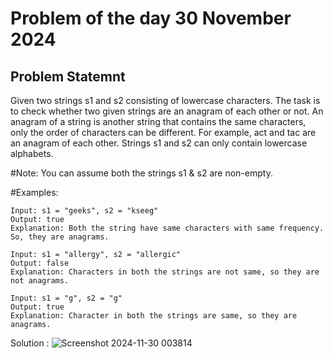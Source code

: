# Problem of the day 30 November 2024 

<h2>Problem Statemnt</h2>

Given two strings s1 and s2 consisting of lowercase characters. The task is to check whether two given strings are an anagram of each other or not. An anagram of a string is another string that contains the same characters, only the order of characters can be different. For example, act and tac are an anagram of each other. Strings s1 and s2 can only contain lowercase alphabets.

#Note: You can assume both the strings s1 & s2 are non-empty.

#Examples:

```
Input: s1 = "geeks", s2 = "kseeg"
Output: true
Explanation: Both the string have same characters with same frequency. So, they are anagrams.
```
```
Input: s1 = "allergy", s2 = "allergic"
Output: false
Explanation: Characters in both the strings are not same, so they are not anagrams.
```
```
Input: s1 = "g", s2 = "g"
Output: true
Explanation: Character in both the strings are same, so they are anagrams.
```
Solution : ![Screenshot 2024-11-30 003814](https://github.com/user-attachments/assets/e1be9972-b4e4-454d-acd6-28595b08239b)
